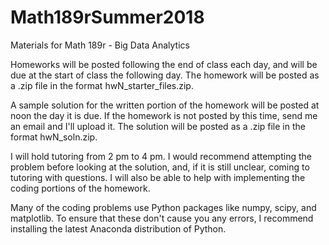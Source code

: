 # Math189rSummer2018
Materials for Math 189r - Big Data Analytics

Homeworks will be posted following the end of class each day, and will be due at the start of class the following day.  The homework will be posted as a .zip file in the format hwN_starter_files.zip.

A sample solution for the written portion of the homework will be posted at noon the day it is due. If the homework is not posted by this time, send me an email and I'll upload it. The solution will be posted as a .zip file in the format hwN_soln.zip.

I will hold tutoring from 2 pm to 4 pm.  I would recommend attempting the problem before looking at the solution, and, if it is still unclear, coming to tutoring with questions.  I will also be able to help with implementing the coding portions of the homework.

Many of the coding problems use Python packages like numpy, scipy, and matplotlib.  To ensure that these don't cause you any errors, I recommend installing the latest Anaconda distribution of Python.
